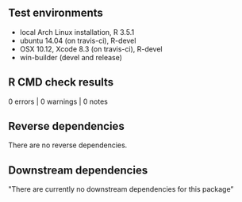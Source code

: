 ## Test environments

* local Arch Linux installation, R 3.5.1
* ubuntu 14.04 (on travis-ci), R-devel
* OSX 10.12, Xcode 8.3 (on travis-ci), R-devel
* win-builder (devel and release)

## R CMD check results

0 errors | 0 warnings | 0 notes

## Reverse dependencies

There are no reverse dependencies.

## Downstream dependencies

"There are currently no downstream dependencies for this package”
